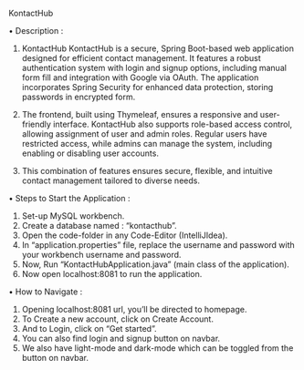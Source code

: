 KontactHub

•	Description :

1.	KontactHub KontactHub is a secure, Spring Boot-based web application designed for efficient contact management. It features a robust authentication system with login and signup options, including manual form fill and integration with Google via OAuth. The application incorporates Spring Security for enhanced data protection, storing passwords in encrypted form.

2.	The frontend, built using Thymeleaf, ensures a responsive and user-friendly interface. KontactHub also supports role-based access control, allowing assignment of user and admin roles. Regular users have restricted access, while admins can manage the system, including enabling or disabling user accounts.

3.	This combination of features ensures secure, flexible, and intuitive contact management tailored to diverse needs.


•	Steps to Start the Application :

1.	Set-up MySQL workbench.
2.	Create a database named : “kontacthub”.
3.	Open the code-folder in any Code-Editor (IntelliJIdea).
4.	In “application.properties” file, replace the username and password with your workbench username and password.
5.	Now, Run “KontactHubApplication.java” (main class of the application).
6.	Now open localhost:8081 to run the application.


•	How to Navigate  :

1.	Opening localhost:8081 url, you’ll be directed to homepage.
2.	To Create a new account, click on Create Account.
3.	And to Login, click on “Get started”.
4.	You can also find login and signup button on navbar.
5.	We also have light-mode and dark-mode which can be toggled from the button on navbar.


